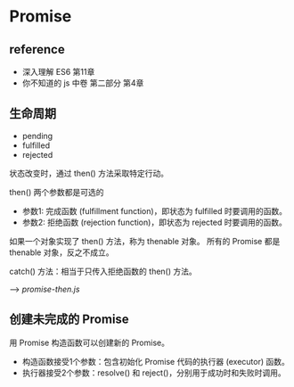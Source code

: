 # Promise

## reference

- 深入理解 ES6 第11章
- 你不知道的 js 中卷 第二部分 第4章

## 生命周期

- pending
- fulfilled
- rejected

状态改变时，通过 then() 方法采取特定行动。

then() 两个参数都是可选的
- 参数1: 完成函数 (fulfillment function)，即状态为 fulfilled 时要调用的函数。
- 参数2: 拒绝函数 (rejection function)，即状态为 rejected 时要调用的函数。

如果一个对象实现了 then() 方法，称为 thenable 对象。
所有的 Promise 都是 thenable 对象，反之不成立。

catch() 方法：相当于只传入拒绝函数的 then() 方法。

--> _promise-then.js_

## 创建未完成的 Promise

用 Promise 构造函数可以创建新的 Promise。
- 构造函数接受1个参数：包含初始化 Promise 代码的执行器 (executor) 函数。
- 执行器接受2个参数：resolve() 和 reject()，分别用于成功时和失败时调用。